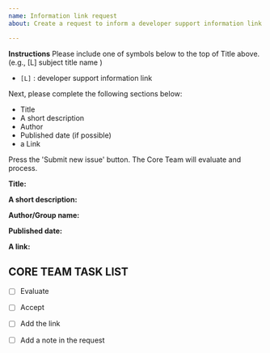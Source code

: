 ```yaml
---
name: Information link request
about: Create a request to inform a developer support information link for LocalCoin Developers.

---
```


**Instructions**
Please include one of symbols below to the top of Title above. (e.g., [L] subject title name )

- `[L]` : developer support information link 

Next, please complete the following sections below:
* Title
* A short description
* Author
* Published date (if possible)
* a Link 

Press the 'Submit new issue' button. The Core Team will evaluate and process.

**Title:**

**A short description:**

**Author/Group name:**

**Published date:**

**A link:**



## CORE TEAM TASK LIST
- [ ] Evaluate 
- [ ] Accept
- [ ] Add the link 
- [ ] Add a note in the request 


